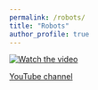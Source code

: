 ```yaml
---
permalink: /robots/
title: "Robots"
author_profile: true
---
```


[![Watch the video](/images/panlab.png)](https://1drv.ms/v/c/014938fe235cf22d/EQXwAX9F7ZhHsVrjABCtY20BIXBPpHlTPL3qPUefsi15UA?e=pcG96q)

[YouTube channel](https://www.youtube.com/user/panweihit)

 
